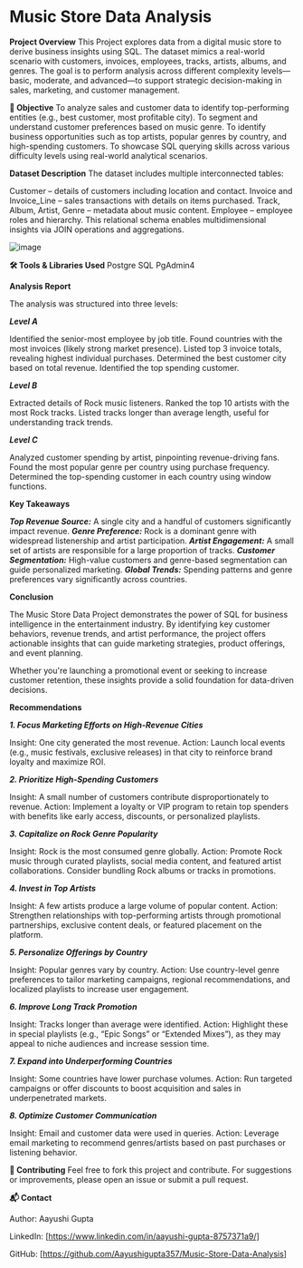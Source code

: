 # Music Store Data Analysis

**Project Overview** 
This Project explores data from a digital music store to derive business insights using SQL. The dataset mimics a real-world scenario with customers, invoices, employees, tracks, artists, albums, and genres. The goal is to perform analysis across different complexity levels—basic, moderate, and advanced—to support strategic decision-making in sales, marketing, and customer management.

**🎯 Objective**
To analyze sales and customer data to identify top-performing entities (e.g., best customer, most profitable city).
To segment and understand customer preferences based on music genre.
To identify business opportunities such as top artists, popular genres by country, and high-spending customers.
To showcase SQL querying skills across various difficulty levels using real-world analytical scenarios.

**Dataset Description**
The dataset includes multiple interconnected tables:

Customer – details of customers including location and contact.
Invoice and Invoice_Line – sales transactions with details on items purchased.
Track, Album, Artist, Genre – metadata about music content.
Employee – employee roles and hierarchy.
This relational schema enables multidimensional insights via JOIN operations and aggregations.

![image](https://github.com/user-attachments/assets/f82840f5-e8cd-46aa-a043-8be48919d473)

**🛠 Tools & Libraries Used**
Postgre SQL
PgAdmin4

**Analysis Report**

The analysis was structured into three levels:

***Level A***

Identified the senior-most employee by job title.
Found countries with the most invoices (likely strong market presence).
Listed top 3 invoice totals, revealing highest individual purchases.
Determined the best customer city based on total revenue.
Identified the top spending customer.

***Level B***

Extracted details of Rock music listeners.
Ranked the top 10 artists with the most Rock tracks.
Listed tracks longer than average length, useful for understanding track trends.

***Level C***

Analyzed customer spending by artist, pinpointing revenue-driving fans.
Found the most popular genre per country using purchase frequency.
Determined the top-spending customer in each country using window functions.

**Key Takeaways**

***Top Revenue Source:*** A single city and a handful of customers significantly impact revenue.
***Genre Preference:*** Rock is a dominant genre with widespread listenership and artist participation.
***Artist Engagement:*** A small set of artists are responsible for a large proportion of tracks.
***Customer Segmentation:*** High-value customers and genre-based segmentation can guide personalized marketing.
***Global Trends:*** Spending patterns and genre preferences vary significantly across countries.

**Conclusion**

The Music Store Data Project demonstrates the power of SQL for business intelligence in the entertainment industry. By identifying key customer behaviors, revenue trends, and artist performance, the project offers actionable insights that can guide marketing strategies, product offerings, and event planning.

Whether you're launching a promotional event or seeking to increase customer retention, these insights provide a solid foundation for data-driven decisions.

**Recommendations**

***1. Focus Marketing Efforts on High-Revenue Cities***

Insight: One city generated the most revenue.
Action: Launch local events (e.g., music festivals, exclusive releases) in that city to reinforce brand loyalty and maximize ROI.

***2. Prioritize High-Spending Customers***

Insight: A small number of customers contribute disproportionately to revenue.
Action: Implement a loyalty or VIP program to retain top spenders with benefits like early access, discounts, or personalized playlists.

***3. Capitalize on Rock Genre Popularity***

Insight: Rock is the most consumed genre globally.
Action: Promote Rock music through curated playlists, social media content, and featured artist collaborations. Consider bundling Rock albums or tracks in promotions.

***4. Invest in Top Artists***

Insight: A few artists produce a large volume of popular content.
Action: Strengthen relationships with top-performing artists through promotional partnerships, exclusive content deals, or featured placement on the platform.

***5. Personalize Offerings by Country***

Insight: Popular genres vary by country.
Action: Use country-level genre preferences to tailor marketing campaigns, regional recommendations, and localized playlists to increase user engagement.

***6. Improve Long Track Promotion***

Insight: Tracks longer than average were identified.
Action: Highlight these in special playlists (e.g., “Epic Songs” or “Extended Mixes”), as they may appeal to niche audiences and increase session time.

***7. Expand into Underperforming Countries***

Insight: Some countries have lower purchase volumes.
Action: Run targeted campaigns or offer discounts to boost acquisition and sales in underpenetrated markets.

***8. Optimize Customer Communication***

Insight: Email and customer data were used in queries.
Action: Leverage email marketing to recommend genres/artists based on past purchases or listening behavior.

**🤝 Contributing**
Feel free to fork this project and contribute. For suggestions or improvements, please open an issue or submit a pull request.

**📬 Contact**

Author: Aayushi Gupta

LinkedIn: [https://www.linkedin.com/in/aayushi-gupta-8757371a9/]

GitHub: [https://github.com/Aayushigupta357/Music-Store-Data-Analysis]
